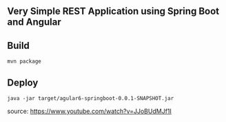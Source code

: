 ## Very Simple REST Application using Spring Boot and Angular

## Build

`mvn package`

## Deploy

`java -jar target/agular6-springboot-0.0.1-SNAPSHOT.jar`

source: https://www.youtube.com/watch?v=JJoBUdMJf1I
